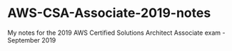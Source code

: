 # AWS-CSA-Associate-2019-notes
My notes for the 2019 AWS Certified Solutions Architect Associate exam - September 2019
